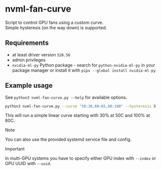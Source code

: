 # nvml-fan-curve

Script to control GPU fans using a custom curve.  
Simple hysteresis (on the way down) is supported.

## Requirements

- at least driver version `520.56`
- admin privileges
- `nvidia-ml-py` Python package - search for `python-nvidia-ml-py` in your package manager or install it with `pipx --global install nvidia-ml-py`

## Example usage

See `python3 nvml-fan-curve.py --help` for available options.

```bash
python3 nvml-fan-curve.py --curve "50:30,60:65,80:100" --hysteresis 5
```

This will run a simple linear curve starting with 30% at 50C and 100% at 80C.  

> [!NOTE]
> You can also use the provided systemd service file and config.

> [!IMPORTANT]
> In multi-GPU systems you have to specify either GPU index with `--index` or GPU UUID with `--uuid`.
